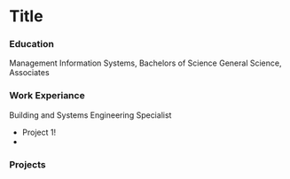# Title

### Education
Management Information Systems, Bachelors of Science
General Science, Associates

### Work Experiance
Building and Systems Engineering Specialist
- Project 1!
- 

### Projects

